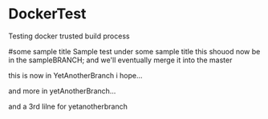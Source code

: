 # DockerTest
Testing docker trusted build process

#some sample title
Sample test under some sample title
this shouod now be in the sampleBRANCH; and we'll eventually merge it into the master


this is now in YetAnotherBranch i hope...


and more in yetAnotherBranch...


and a 3rd lilne for yetanotherbranch

